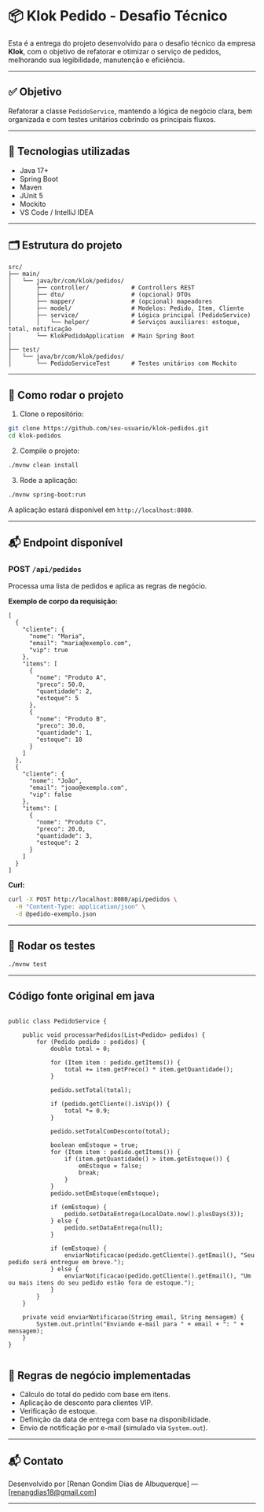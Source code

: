 # 📦 Klok Pedido - Desafio Técnico

Esta é a entrega do projeto desenvolvido para o desafio técnico da empresa **Klok**, com o objetivo de refatorar e otimizar o serviço de pedidos, melhorando sua legibilidade, manutenção e eficiência.

---

## ✅ Objetivo

Refatorar a classe `PedidoService`, mantendo a lógica de negócio clara, bem organizada e com testes unitários cobrindo os principais fluxos.

---

## 🧰 Tecnologias utilizadas

- Java 17+
- Spring Boot
- Maven
- JUnit 5
- Mockito
- VS Code / IntelliJ IDEA

---

## 🗂️ Estrutura do projeto

```
src/
├── main/
│   └── java/br/com/klok/pedidos/
│       ├── controller/            # Controllers REST
│       ├── dto/                   # (opcional) DTOs
│       ├── mapper/                # (opcional) mapeadores
│       ├── model/                 # Modelos: Pedido, Item, Cliente
│       ├── service/               # Lógica principal (PedidoService)
│       │   └── helper/            # Serviços auxiliares: estoque, total, notificação
│       └── KlokPedidoApplication  # Main Spring Boot
│
├── test/
│   └── java/br/com/klok/pedidos/
│       └── PedidoServiceTest      # Testes unitários com Mockito
```

---

## 🚀 Como rodar o projeto

1. Clone o repositório:

```bash
git clone https://github.com/seu-usuario/klok-pedidos.git
cd klok-pedidos
```

2. Compile o projeto:

```bash
./mvnw clean install
```

3. Rode a aplicação:

```bash
./mvnw spring-boot:run
```

A aplicação estará disponível em `http://localhost:8080`.

---

## 📬 Endpoint disponível

### POST `/api/pedidos`

Processa uma lista de pedidos e aplica as regras de negócio.

**Exemplo de corpo da requisição:**

```
[
  {
    "cliente": {
      "nome": "Maria",
      "email": "maria@exemplo.com",
      "vip": true
    },
    "items": [
      {
        "nome": "Produto A",
        "preco": 50.0,
        "quantidade": 2,
        "estoque": 5
      },
      {
        "nome": "Produto B",
        "preco": 30.0,
        "quantidade": 1,
        "estoque": 10
      }
    ]
  },
  {
    "cliente": {
      "nome": "João",
      "email": "joao@exemplo.com",
      "vip": false
    },
    "items": [
      {
        "nome": "Produto C",
        "preco": 20.0,
        "quantidade": 3,
        "estoque": 2
      }
    ]
  }
]

```

**Curl:**

```bash
curl -X POST http://localhost:8080/api/pedidos \
  -H "Content-Type: application/json" \
  -d @pedido-exemplo.json
```

---

## 🧪 Rodar os testes

```bash
./mvnw test
```

---

## Código fonte original em java

```

public class PedidoService {

    public void processarPedidos(List<Pedido> pedidos) {
        for (Pedido pedido : pedidos) {
            double total = 0;

            for (Item item : pedido.getItems()) {
                total += item.getPreco() * item.getQuantidade();
            }

            pedido.setTotal(total);

            if (pedido.getCliente().isVip()) {
                total *= 0.9;
            }

            pedido.setTotalComDesconto(total);

            boolean emEstoque = true;
            for (Item item : pedido.getItems()) {
                if (item.getQuantidade() > item.getEstoque()) {
                    emEstoque = false;
                    break;
                }
            }
            pedido.setEmEstoque(emEstoque);

            if (emEstoque) {
                pedido.setDataEntrega(LocalDate.now().plusDays(3));
            } else {
                pedido.setDataEntrega(null);
            }

            if (emEstoque) {
                enviarNotificacao(pedido.getCliente().getEmail(), "Seu pedido será entregue em breve.");
            } else {
                enviarNotificacao(pedido.getCliente().getEmail(), "Um ou mais itens do seu pedido estão fora de estoque.");
            }
        }
    }

    private void enviarNotificacao(String email, String mensagem) {
        System.out.println("Enviando e-mail para " + email + ": " + mensagem);
    }
}


```

## 🧠 Regras de negócio implementadas

- Cálculo do total do pedido com base em itens.
- Aplicação de desconto para clientes VIP.
- Verificação de estoque.
- Definição da data de entrega com base na disponibilidade.
- Envio de notificação por e-mail (simulado via `System.out`).

---

## 📬 Contato

Desenvolvido por [Renan Gondim Dias de Albuquerque] — [renangdias18@gmail.com]

---